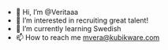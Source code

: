 - 👋 Hi, I’m @Veritaaa
- 👀 I’m interested in recruiting great talent!
- 🌱 I’m currently learning Swedish 
- 📫 How to reach me mvera@kubikware.com

<!---
Veritaaa/Veritaaa is a ✨ special ✨ repository because its `README.md` (this file) appears on your GitHub profile.
You can click the Preview link to take a look at your changes.
--->
